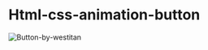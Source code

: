 # Html-css-animation-button
![Button-by-westitan](https://user-images.githubusercontent.com/99351763/160791300-7046b025-b5c5-432c-9015-25e72802f147.png)
